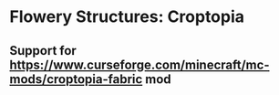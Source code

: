 # Flowery Structures: Croptopia


## Support for https://www.curseforge.com/minecraft/mc-mods/croptopia-fabric mod

